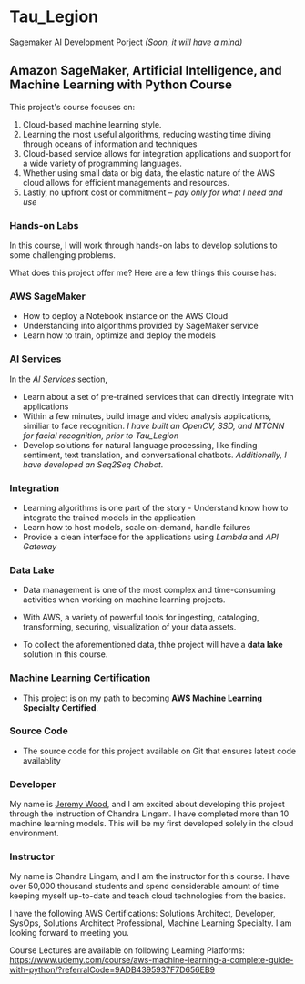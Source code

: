 # Tau_Legion
Sagemaker AI Development Porject
*(Soon, it will have a mind)*

## Amazon SageMaker, Artificial Intelligence, and Machine Learning with Python Course

This project's course focuses on:
1. Cloud-based machine learning style.
1. Learning the most useful algorithms, reducing wasting time diving through oceans of information and techniques
1. Cloud-based service allows for integration applications and support for a wide variety of programming languages.
1. Whether using small data or big data, the elastic nature of the AWS cloud allows for efficient managements and resources.
1. Lastly, no upfront cost or commitment – *pay only for what I need and use*  

### Hands-on Labs  

In this course, I will work through hands-on labs to develop solutions to some challenging problems.

What does this project offer me?
Here are a few things this course has:

### AWS SageMaker
* How to deploy a Notebook instance on the AWS Cloud
* Understanding into algorithms provided by SageMaker service
* Learn how to train, optimize and deploy the models

### AI Services
In the *AI Services* section,
* Learn about a set of pre-trained services that can directly integrate with  applications
* Within a few minutes, build image and video analysis applications, similiar to face recognition. *I have built an OpenCV, SSD, and MTCNN for facial recognition, prior to Tau_Legion*
* Develop solutions for natural language processing, like finding sentiment, text translation, and conversational chatbots. *Additionally, I have developed an Seq2Seq Chabot.*

### Integration 
* Learning algorithms is one part of the story - Understand know how to integrate the trained models in the application
* Learn how to host models, scale on-demand, handle failures
* Provide a clean interface for the applications using *Lambda* and *API Gateway*

### Data Lake 
* Data management is one of the most complex and time-consuming activities when working on machine learning projects.
* With AWS, a variety of powerful tools for ingesting, cataloging, transforming, securing, visualization of your data assets.

* To collect the aforementioned data, thhe project will have a **data lake** solution in this course.

### Machine Learning Certification
* This project is on my path to becoming **AWS Machine Learning Specialty Certified**.

### Source Code
* The source code for this project available on Git that ensures latest code availablity

### Developer
My name is [Jeremy Wood](https://jeremywood.ai), and I am excited about developing this project through the instruction of Chandra Lingam. I have completed more than 10 machine learning models. This will be my first developed solely in the cloud environment.

### Instructor
My name is Chandra Lingam, and I am the instructor for this course.  I have over 50,000 thousand students and spend considerable amount of time keeping myself up-to-date and teach cloud technologies from the basics.

I have the following AWS Certifications: Solutions Architect, Developer, SysOps, Solutions Architect Professional, Machine Learning Specialty.  I am looking forward to meeting you.

Course Lectures are available on following Learning Platforms:   
https://www.udemy.com/course/aws-machine-learning-a-complete-guide-with-python/?referralCode=9ADB4395937F7D656EB9  
